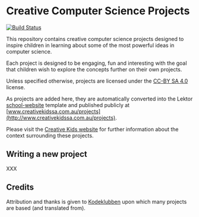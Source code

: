 # Creative Computer Science Projects
[![Build Status](https://travis-ci.org/CreativeKids/projects.svg?branch=master)](https://travis-ci.org/CreativeKids/projects)

This repository contains creative computer science projects designed to inspire children in learning about some of the most powerful ideas in computer science.

Each project is designed to be engaging, fun and interesting with the goal that children wish to explore the concepts further on their own projects.

Unless specified otherwise, projects are licensed under the [CC-BY SA 4.0](https://creativecommons.org/licenses/by-sa/4.0/deed) license.

As projects are added here, they are automatically converted into the Lektor [school-website](https://github.com/CreativeKids/school-website) template and published publicly at [www.creativekidssa.com.au/projects](http://www.creativekidssa.com.au/projects). 

Please visit the [Creative Kids website](http://www.creativekidssa.com.au) for further information about the context surrounding these projects.


## Writing a new project 

XXX

## Credits

Attribution and thanks is given to [Kodeklubben](http://kodeklubben.github.io/) upon which many projects are based (and translated from).
